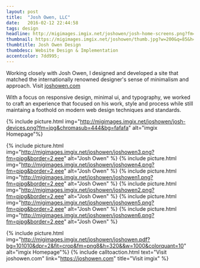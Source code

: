 ```yaml
---
layout: post
title:  "Josh Owen, LLC"
date:   2016-02-12 22:44:58
tags: design
headline: http://migimages.imgix.net/joshowen/josh-home-screens.png?fm=jpg&chromasub=444&bg=fafafa
thumbnail: https://migimages.imgix.net/joshowen/thumb.jpg?w=200&q=85&h=200&fm=pjpg&fit=crop&dpr=2&border=1%2Cf9f9f9&pad=8
thumbtitle: Josh Owen Design
thumbdesc: Website Design & Implementation
accentcolor: 7dd995;
---
```


<section>
<p> Working closely with Josh Owen, I designed and developed a site that matched the internationally renowned designer's sense of minimalism and approach. Visit <a href="http://joshowen.com">joshowen.com</a></p>
<p>
With a focus on responsive design, minimal ui, and typography, we worked to craft an experience that focused on his work, style and process while still maintaing a foothold on modern web design techniques and standards.</p>
</section>



{% include picture.html img="http://migimages.imgix.net/joshowen/josh-devices.png?fm=jpg&chromasub=444&bg=fafafa" alt="imgix Homepage"%}



{% include picture.html img="http://migimages.imgix.net/joshowen/joshowen3.png?fm=pjpg&border=2,eee" alt="Josh Owen" %}
{% include picture.html img="http://migimages.imgix.net/joshowen/joshowen4.png?fm=pjpg&border=2,eee" alt="Josh Owen" %}
{% include picture.html img="http://migimages.imgix.net/joshowen/joshowen1.png?fm=pjpg&border=2,eee" alt="Josh Owen" %}
{% include picture.html img="http://migimages.imgix.net/joshowen/joshowen2.png?fm=pjpg&border=2,eee" alt="Josh Owen" %}
{% include picture.html img="http://migimages.imgix.net/joshowen/joshowen5.png?fm=pjpg&border=2,eee" alt="Josh Owen" %}
{% include picture.html img="http://migimages.imgix.net/joshowen/joshowen6.png?fm=pjpg&border=2,eee" alt="Josh Owen" %}


{% include picture.html img="http://migimages.imgix.net/joshowen/joshowen.pdf?bg=101010&dpr=2&fit=crop&fm=png8&h=320&&w=1000&colorquant=10" alt="imgix Homepage"%}
{% include calltoaction.html text="Visit joshowen.com" link="https://joshowen.com" title="Visit imgix" %}


